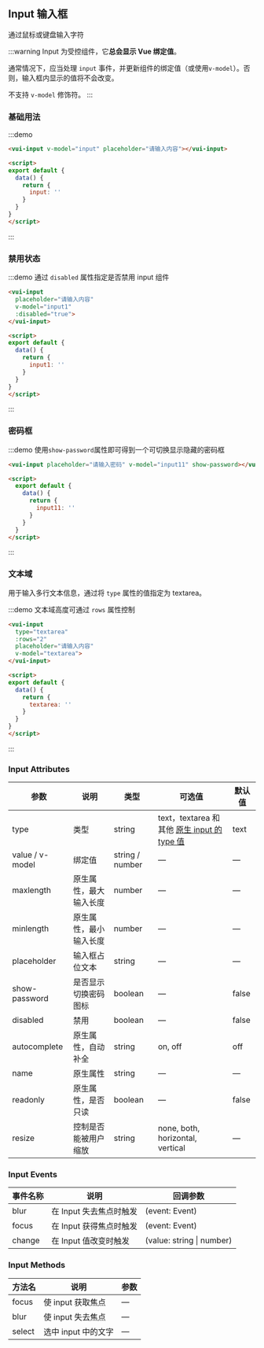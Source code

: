 ## Input 输入框

通过鼠标或键盘输入字符

:::warning
Input 为受控组件，它**总会显示 Vue 绑定值**。

通常情况下，应当处理 `input` 事件，并更新组件的绑定值（或使用`v-model`）。否则，输入框内显示的值将不会改变。

不支持 `v-model` 修饰符。
:::

### 基础用法

:::demo
```html
<vui-input v-model="input" placeholder="请输入内容"></vui-input>

<script>
export default {
  data() {
    return {
      input: ''
    }
  }
}
</script>
```
:::


### 禁用状态

:::demo 通过 `disabled` 属性指定是否禁用 input 组件
```html
<vui-input
  placeholder="请输入内容"
  v-model="input1"
  :disabled="true">
</vui-input>

<script>
export default {
  data() {
    return {
      input1: ''
    }
  }
}
</script>
```
:::


### 密码框

:::demo 使用`show-password`属性即可得到一个可切换显示隐藏的密码框

```html
<vui-input placeholder="请输入密码" v-model="input11" show-password></vui-input>

<script>
  export default {
    data() {
      return {
        input11: ''
      }
    }
  }
</script>
```
:::

### 文本域

用于输入多行文本信息，通过将 `type` 属性的值指定为 textarea。

:::demo 文本域高度可通过 `rows` 属性控制
```html
<vui-input
  type="textarea"
  :rows="2"
  placeholder="请输入内容"
  v-model="textarea">
</vui-input>

<script>
export default {
  data() {
    return {
      textarea: ''
    }
  }
}
</script>
```
:::



### Input Attributes

| 参数          | 说明            | 类型            | 可选值                 | 默认值   |
|-------------  |---------------- |---------------- |---------------------- |-------- |
| type         | 类型   | string  | text，textarea 和其他 [原生 input 的 type 值](https://developer.mozilla.org/en-US/docs/Web/HTML/Element/input#Form_%3Cinput%3E_types) | text |
| value / v-model | 绑定值           | string / number  | — | — |
| maxlength     | 原生属性，最大输入长度      | number          |  —  | — |
| minlength     | 原生属性，最小输入长度      | number          | — | — |
| placeholder   | 输入框占位文本    | string          | — | — |
| show-password | 是否显示切换密码图标| boolean         | — | false |
| disabled      | 禁用            | boolean         | — | false   |
| autocomplete | 原生属性，自动补全 | string | on, off | off |
| name | 原生属性 | string | — | — |
| readonly | 原生属性，是否只读 | boolean | — | false |
| resize | 控制是否能被用户缩放 | string | none, both, horizontal, vertical | — |

### Input Events
| 事件名称 | 说明 | 回调参数 |
|---------|--------|---------|
| blur | 在 Input 失去焦点时触发 | (event: Event) |
| focus | 在 Input 获得焦点时触发 | (event: Event) |
| change | 在 Input 值改变时触发 | (value: string \| number) |

### Input Methods
| 方法名 | 说明 | 参数 |
| ---- | ---- | ---- |
| focus | 使 input 获取焦点 | — |
| blur | 使 input 失去焦点 | — |
| select | 选中 input 中的文字 | — |

